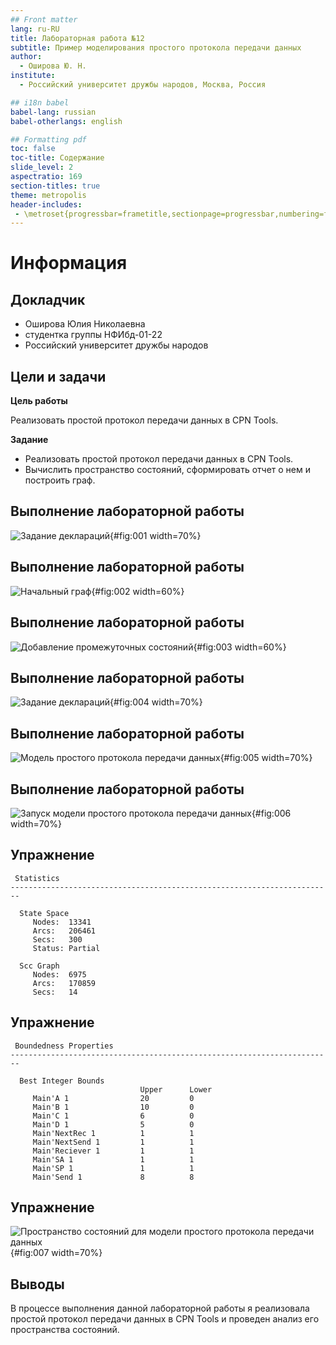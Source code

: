 ```yaml
---
## Front matter
lang: ru-RU
title: Лабораторная работа №12
subtitle: Пример моделирования простого протокола передачи данных
author:
  - Оширова Ю. Н.
institute:
  - Российский университет дружбы народов, Москва, Россия

## i18n babel
babel-lang: russian
babel-otherlangs: english

## Formatting pdf
toc: false
toc-title: Содержание
slide_level: 2
aspectratio: 169
section-titles: true
theme: metropolis
header-includes:
 - \metroset{progressbar=frametitle,sectionpage=progressbar,numbering=fraction}
---
```


# Информация

## Докладчик

  * Оширова Юлия Николаевна
  * студентка группы НФИбд-01-22
  * Российский университет дружбы народов

## Цели и задачи

**Цель работы**

Реализовать простой протокол передачи данных в CPN Tools.

**Задание**

- Реализовать простой протокол передачи данных в CPN Tools.
- Вычислить пространство состояний, сформировать отчет о нем и построить граф.

## Выполнение лабораторной работы

![Задание деклараций](image/1.jpeg){#fig:001 width=70%}

## Выполнение лабораторной работы

![Начальный граф](image/2.jpeg){#fig:002 width=60%}

## Выполнение лабораторной работы

![Добавление промежуточных состояний](image/3.jpeg){#fig:003 width=60%}

## Выполнение лабораторной работы

![Задание деклараций](image/4.jpeg){#fig:004 width=70%}

## Выполнение лабораторной работы

![Модель простого протокола передачи данных](image/5.jpeg){#fig:005 width=70%}

## Выполнение лабораторной работы

![Запуск модели простого протокола передачи данных](image/6.jpeg){#fig:006 width=70%}

## Упражнение

```
 Statistics
------------------------------------------------------------------------

  State Space
     Nodes:  13341
     Arcs:   206461
     Secs:   300
     Status: Partial

  Scc Graph
     Nodes:  6975
     Arcs:   170859
     Secs:   14
```

## Упражнение

```
 Boundedness Properties
------------------------------------------------------------------------

  Best Integer Bounds
                             Upper      Lower
     Main'A 1                20         0
     Main'B 1                10         0
     Main'C 1                6          0
     Main'D 1                5          0
     Main'NextRec 1          1          1
     Main'NextSend 1         1          1
     Main'Reciever 1         1          1
     Main'SA 1               1          1
     Main'SP 1               1          1
     Main'Send 1             8          8
```

## Упражнение

![Пространство состояний для модели простого протокола передачи данных](image/7.jpeg){#fig:007 width=70%}

## Выводы

В процессе выполнения данной лабораторной работы я реализовала простой протокол передачи данных в CPN Tools и проведен анализ его пространства состояний.
